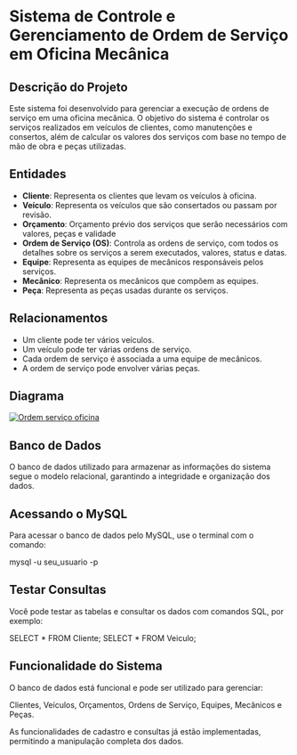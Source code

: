 # Sistema de Controle e Gerenciamento de Ordem de Serviço em Oficina Mecânica

## Descrição do Projeto

Este sistema foi desenvolvido para gerenciar a execução de ordens de serviço em uma oficina mecânica. O objetivo do sistema é controlar os serviços realizados em veículos de clientes, como manutenções e consertos, além de calcular os valores dos serviços com base no tempo de mão de obra e peças utilizadas.

## Entidades

- **Cliente**: Representa os clientes que levam os veículos à oficina.
- **Veículo**: Representa os veículos que são consertados ou passam por revisão.
- **Orçamento**: Orçamento prévio dos serviços que serão necessários com valores, peças e validade 
- **Ordem de Serviço (OS)**: Controla as ordens de serviço, com todos os detalhes sobre os serviços a serem executados, valores, status e datas.
- **Equipe**: Representa as equipes de mecânicos responsáveis pelos serviços.
- **Mecânico**: Representa os mecânicos que compõem as equipes.
- **Peça**: Representa as peças usadas durante os serviços.

## Relacionamentos

- Um cliente pode ter vários veículos.
- Um veículo pode ter várias ordens de serviço.
- Cada ordem de serviço é associada a uma equipe de mecânicos.
- A ordem de serviço pode envolver várias peças.

## Diagrama



[![Ordem serviço oficina](Ordem%20servico%20oficina.png)](https://github.com/LudmilaRamos/os_oficina_dio/blob/main/Ordem%20servi%C3%A7o%20oficina.png)


## Banco de Dados
O banco de dados utilizado para armazenar as informações do sistema segue o modelo relacional, garantindo a integridade e organização dos dados.

## Acessando o MySQL
Para acessar o banco de dados pelo MySQL, use o terminal com o comando:

mysql -u seu_usuario -p

## Testar Consultas
Você pode testar as tabelas e consultar os dados com comandos SQL, por exemplo:

SELECT * FROM Cliente;
SELECT * FROM Veiculo;

## Funcionalidade do Sistema
O banco de dados está funcional e pode ser utilizado para gerenciar:

Clientes, Veículos, Orçamentos, Ordens de Serviço, Equipes, Mecânicos e Peças.

As funcionalidades de cadastro e consultas já estão implementadas, permitindo a manipulação completa dos dados.


